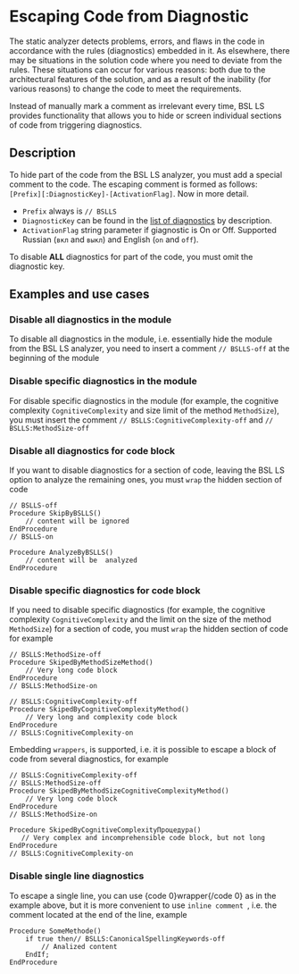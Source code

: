 # Escaping Code from Diagnostic

The static analyzer detects problems, errors, and flaws in the code in accordance with the rules (diagnostics) embedded in it. As elsewhere, there may be situations in the solution code where you need to deviate from the rules. These situations can occur for various reasons: both due to the architectural features of the solution, and as a result of the inability (for various reasons) to change the code to meet the requirements.

Instead of manually mark a comment as irrelevant every time, BSL LS provides functionality that allows you to hide or screen individual sections of code from triggering diagnostics.

## Description

To hide part of the code from the BSL LS analyzer, you must add a special comment to the code.
 The escaping comment is formed as follows: `[Prefix][:DiagnosticKey]-[ActivationFlag]`. Now in more detail.

- `Prefix` always is `// BSLLS`
- `DiagnosticKey` can be found in the [list of diagnostics](../diagnostics/index.md) by description.
- `ActivationFlag` string parameter if giagnostic is On or Off. Supported Russian (`вкл` and `выкл`) and English (`on` and `off`).

To disable **ALL** diagnostics for part of the code, you must omit the diagnostic key.

## Examples and use cases

### Disable all diagnostics in the module

To disable all diagnostics in the module, i.e. essentially hide the module from the BSL LS analyzer, you need to insert a comment `// BSLLS-off` at the beginning of the module

### Disable specific diagnostics in the module

For disable specific diagnostics in the module (for example, the cognitive complexity `CognitiveComplexity` and size limit of the method `MethodSize`), you must insert the comment `// BSLLS:CognitiveComplexity-off` and `// BSLLS:MethodSize-off`

### Disable all diagnostics for code block

If you want to disable diagnostics for a section of code, leaving the BSL LS option to analyze the remaining ones, you must `wrap` the hidden section of code

```bsl
// BSLLS-off
Procedure SkipByBSLLS()
    // content will be ignored
EndProcedure
// BSLLS-on

Procedure AnalyzeByBSLLS()
    // content will be  analyzed
EndProcedure
```

### Disable specific diagnostics for code block

If you need to disable specific diagnostics (for example, the cognitive complexity `CognitiveComplexity` and the limit on the size of the method `MethodSize`) for a section of code, you must `wrap` the hidden section of code for example

```bsl
// BSLLS:MethodSize-off
Procedure SkipedByMethodSizeMethod()
    // Very long code block
EndProcedure
// BSLLS:MethodSize-on

// BSLLS:CognitiveComplexity-off
Procedure SkipedByCognitiveComplexityMethod()
    // Very long and complexity code block
EndProcedure
// BSLLS:CognitiveComplexity-on
```

Embedding `wrappers`, is supported, i.e. it is possible to escape a block of code from several diagnostics, for example

```bsl
// BSLLS:CognitiveComplexity-off
// BSLLS:MethodSize-off
Procedure SkipedByMethodSizeCognitiveComplexityMethod()
    // Very long code block
EndProcedure
// BSLLS:MethodSize-on

Procedure SkipedByCognitiveComplexityПроцедура()
   // Very complex and incomprehensible code block, but not long
EndProcedure
// BSLLS:CognitiveComplexity-on
```

### Disable single line diagnostics

To escape a single line, you can use {code 0}wrapper{/code 0} as in the example above, but it is more convenient to use `inline comment `, i.e. the comment located at the end of the line, example

```bsl
Procedure SomeMethode()
    if true then// BSLLS:CanonicalSpellingKeywords-off
        // Analized content
    EndIf;
EndProcedure
```
